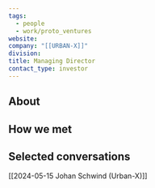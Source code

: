 ```yaml
---
tags:
  - people
  - work/proto_ventures
website: 
company: "[[URBAN-X]]"
division: 
title: Managing Director
contact_type: investor
---
```

## About


## How we met


## Selected conversations
[[2024-05-15 Johan Schwind (Urban-X)]]